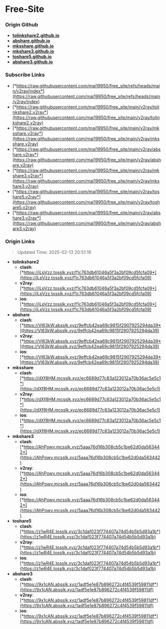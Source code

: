 # Free-Site

### Origin Github

- [**tolinkshare2.github.io**](https://github.com/tolinkshare2/tolinkshare2.github.io)
- [**abshare.github.io**](https://github.com/abshare/abshare.github.io)
- [**mksshare.github.io**](https://github.com/mksshare/mksshare.github.io)
- [**mkshare3.github.io**](https://github.com/mkshare3/mkshare3.github.io)
- [**toshare5.github.io**](https://github.com/toshare5/toshare5.github.io)
- [**abshare3.github.io**](https://github.com/abshare3/abshare3.github.io)

### Subscribe Links

- [*https://raw.githubusercontent.com/mai19950/free_site/refs/heads/main/v2ray/index*](https://raw.githubusercontent.com/mai19950/free_site/refs/heads/main/v2ray/index)
- [*https://raw.githubusercontent.com/mai19950/free_site/main/v2ray/tolinkshare2.v2ray*](https://raw.githubusercontent.com/mai19950/free_site/main/v2ray/tolinkshare2.v2ray)
- [*https://raw.githubusercontent.com/mai19950/free_site/main/v2ray/mksshare.v2ray*](https://raw.githubusercontent.com/mai19950/free_site/main/v2ray/mksshare.v2ray)
- [*https://raw.githubusercontent.com/mai19950/free_site/main/v2ray/abshare.v2ray*](https://raw.githubusercontent.com/mai19950/free_site/main/v2ray/abshare.v2ray)
- [*https://raw.githubusercontent.com/mai19950/free_site/main/v2ray/mkshare3.v2ray*](https://raw.githubusercontent.com/mai19950/free_site/main/v2ray/mkshare3.v2ray)
- [*https://raw.githubusercontent.com/mai19950/free_site/main/v2ray/toshare5.v2ray*](https://raw.githubusercontent.com/mai19950/free_site/main/v2ray/toshare5.v2ray)
- [*https://raw.githubusercontent.com/mai19950/free_site/main/v2ray/abshare3.v2ray*](https://raw.githubusercontent.com/mai19950/free_site/main/v2ray/abshare3.v2ray)

### Origin Links

> Updated Time: 2025-02-13 20:51:16

- **tolinkshare2**
  - **clash**: [*https://jLpVzz.tosslk.xyz/f1c763db61046a5f3a2bf09cd5fcfa09*](https://jLpVzz.tosslk.xyz/f1c763db61046a5f3a2bf09cd5fcfa09)
  - **v2ray**: [*https://jLpVzz.tosslk.xyz/f1c763db61046a5f3a2bf09cd5fcfa09*](https://jLpVzz.tosslk.xyz/f1c763db61046a5f3a2bf09cd5fcfa09)
  - **ios**: [*https://jLpVzz.tosslk.xyz/f1c763db61046a5f3a2bf09cd5fcfa09*](https://jLpVzz.tosslk.xyz/f1c763db61046a5f3a2bf09cd5fcfa09)
- **abshare**
  - **clash**: [*https://Vl63kW.absslk.xyz/9effcb42ea69c9815f2907925294da39*](https://Vl63kW.absslk.xyz/9effcb42ea69c9815f2907925294da39)
  - **v2ray**: [*https://Vl63kW.absslk.xyz/9effcb42ea69c9815f2907925294da39*](https://Vl63kW.absslk.xyz/9effcb42ea69c9815f2907925294da39)
  - **ios**: [*https://Vl63kW.absslk.xyz/9effcb42ea69c9815f2907925294da39*](https://Vl63kW.absslk.xyz/9effcb42ea69c9815f2907925294da39)
- **mksshare**
  - **clash**: [*https://dXf8HM.mcsslk.xyz/ec6689d77c83a123012a70b36ac5e5c1*](https://dXf8HM.mcsslk.xyz/ec6689d77c83a123012a70b36ac5e5c1)
  - **v2ray**: [*https://dXf8HM.mcsslk.xyz/ec6689d77c83a123012a70b36ac5e5c1*](https://dXf8HM.mcsslk.xyz/ec6689d77c83a123012a70b36ac5e5c1)
  - **ios**: [*https://dXf8HM.mcsslk.xyz/ec6689d77c83a123012a70b36ac5e5c1*](https://dXf8HM.mcsslk.xyz/ec6689d77c83a123012a70b36ac5e5c1)
- **mkshare3**
  - **clash**: [*https://AhPowv.mcsslk.xyz/5aaa76d16b308cb5c1be62d0da563442*](https://AhPowv.mcsslk.xyz/5aaa76d16b308cb5c1be62d0da563442)
  - **v2ray**: [*https://AhPowv.mcsslk.xyz/5aaa76d16b308cb5c1be62d0da563442*](https://AhPowv.mcsslk.xyz/5aaa76d16b308cb5c1be62d0da563442)
  - **ios**: [*https://AhPowv.mcsslk.xyz/5aaa76d16b308cb5c1be62d0da563442*](https://AhPowv.mcsslk.xyz/5aaa76d16b308cb5c1be62d0da563442)
- **toshare5**
  - **clash**: [*https://z1wR4E.tosslk.xyz/3c1daf023f774407a74d54b5b5d93a1b*](https://z1wR4E.tosslk.xyz/3c1daf023f774407a74d54b5b5d93a1b)
  - **v2ray**: [*https://z1wR4E.tosslk.xyz/3c1daf023f774407a74d54b5b5d93a1b*](https://z1wR4E.tosslk.xyz/3c1daf023f774407a74d54b5b5d93a1b)
  - **ios**: [*https://z1wR4E.tosslk.xyz/3c1daf023f774407a74d54b5b5d93a1b*](https://z1wR4E.tosslk.xyz/3c1daf023f774407a74d54b5b5d93a1b)
- **abshare3**
  - **clash**: [*https://9x1cAN.absslk.xyz/1adf5e1e87b896272c4f4539f59811df*](https://9x1cAN.absslk.xyz/1adf5e1e87b896272c4f4539f59811df)
  - **v2ray**: [*https://9x1cAN.absslk.xyz/1adf5e1e87b896272c4f4539f59811df*](https://9x1cAN.absslk.xyz/1adf5e1e87b896272c4f4539f59811df)
  - **ios**: [*https://9x1cAN.absslk.xyz/1adf5e1e87b896272c4f4539f59811df*](https://9x1cAN.absslk.xyz/1adf5e1e87b896272c4f4539f59811df)
